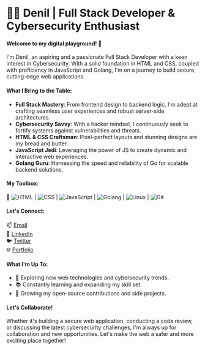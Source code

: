 # 👨‍💻 Denil | Full Stack Developer & Cybersecurity Enthusiast

#### Welcome to my digital playground! 🚀

I'm Denil, an aspiring and a  passionate Full Stack Developer with a keen interest in Cybersecurity. With a solid foundation in HTML and CSS, coupled with proficiency in JavaScript and Golang, I'm on a journey to build secure, cutting-edge web applications.

#### What I Bring to the Table:

- **Full Stack Mastery**: From frontend design to backend logic, I'm adept at crafting seamless user experiences and robust server-side architectures.
- **Cybersecurity Savvy**: With a hacker mindset, I continuously seek to fortify systems against vulnerabilities and threats.
- **HTML & CSS Craftsman**: Pixel-perfect layouts and stunning designs are my bread and butter.
- **JavaScript Jedi**: Leveraging the power of JS to create dynamic and interactive web experiences.
- **Golang Guru**: Harnessing the speed and reliability of Go for scalable backend solutions.

 #### My Toolbox:

🔧 ![HTML](https://img.shields.io/badge/HTML-5-orange?logo=html5&style=for-the-badge) | ![CSS](https://img.shields.io/badge/CSS-3-blue?logo=css3&style=for-the-badge) | ![JavaScript](https://img.shields.io/badge/JavaScript-ES6-yellow?logo=javascript&style=for-the-badge) | ![Golang](https://img.shields.io/badge/Go-1.16-blue?logo=go&style=for-the-badge) | ![Linux](https://img.shields.io/badge/Linux-ubuntu-purple?logo=linux&style=for-the-badge) | ![Git](https://img.shields.io/badge/Git-v2.30-red?logo=git&style=for-the-badge)


#### Let's Connect:

📫 [Email](mailto:denilanyonyi1@gmail.com)  
🔗 [LinkedIn](https://www.linkedin.com/in/denil-anyonyi/)  
🐦 [Twitter](https://twitter.com/denil_dev)  
🌐 [Portfolio](https://denilany.github.io/My-Portfolio/)  

#### What I'm Up To:

- 🔭 Exploring new web technologies and cybersecurity trends.
- 📚 Constantly learning and expanding my skill set.
- 🌱 Growing my open-source contributions and side projects.

#### Let's Collaborate!

Whether it's building a secure web application, conducting a code review, or discussing the latest cybersecurity challenges, I'm always up for collaboration and new opportunities. Let's make the web a safer and more exciting place together!

